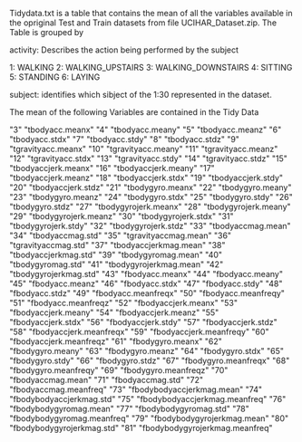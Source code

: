 Tidydata.txt is a table that contains the mean of all the variables available in the opriginal Test and Train datasets from file UCIHAR_Dataset.zip. The Table is grouped by 

activity: Describes the action being performed by the subject

1: WALKING
2: WALKING_UPSTAIRS
3: WALKING_DOWNSTAIRS
4: SITTING
5: STANDING
6: LAYING

subject: identifies which sibject of the 1:30 represented in the dataset.


The mean of the following Variables are contained in the Tidy Data

"3" "tbodyacc.meanx"
"4" "tbodyacc.meany"
"5" "tbodyacc.meanz"
"6" "tbodyacc.stdx"
"7" "tbodyacc.stdy"
"8" "tbodyacc.stdz"
"9" "tgravityacc.meanx"
"10" "tgravityacc.meany"
"11" "tgravityacc.meanz"
"12" "tgravityacc.stdx"
"13" "tgravityacc.stdy"
"14" "tgravityacc.stdz"
"15" "tbodyaccjerk.meanx"
"16" "tbodyaccjerk.meany"
"17" "tbodyaccjerk.meanz"
"18" "tbodyaccjerk.stdx"
"19" "tbodyaccjerk.stdy"
"20" "tbodyaccjerk.stdz"
"21" "tbodygyro.meanx"
"22" "tbodygyro.meany"
"23" "tbodygyro.meanz"
"24" "tbodygyro.stdx"
"25" "tbodygyro.stdy"
"26" "tbodygyro.stdz"
"27" "tbodygyrojerk.meanx"
"28" "tbodygyrojerk.meany"
"29" "tbodygyrojerk.meanz"
"30" "tbodygyrojerk.stdx"
"31" "tbodygyrojerk.stdy"
"32" "tbodygyrojerk.stdz"
"33" "tbodyaccmag.mean"
"34" "tbodyaccmag.std"
"35" "tgravityaccmag.mean"
"36" "tgravityaccmag.std"
"37" "tbodyaccjerkmag.mean"
"38" "tbodyaccjerkmag.std"
"39" "tbodygyromag.mean"
"40" "tbodygyromag.std"
"41" "tbodygyrojerkmag.mean"
"42" "tbodygyrojerkmag.std"
"43" "fbodyacc.meanx"
"44" "fbodyacc.meany"
"45" "fbodyacc.meanz"
"46" "fbodyacc.stdx"
"47" "fbodyacc.stdy"
"48" "fbodyacc.stdz"
"49" "fbodyacc.meanfreqx"
"50" "fbodyacc.meanfreqy"
"51" "fbodyacc.meanfreqz"
"52" "fbodyaccjerk.meanx"
"53" "fbodyaccjerk.meany"
"54" "fbodyaccjerk.meanz"
"55" "fbodyaccjerk.stdx"
"56" "fbodyaccjerk.stdy"
"57" "fbodyaccjerk.stdz"
"58" "fbodyaccjerk.meanfreqx"
"59" "fbodyaccjerk.meanfreqy"
"60" "fbodyaccjerk.meanfreqz"
"61" "fbodygyro.meanx"
"62" "fbodygyro.meany"
"63" "fbodygyro.meanz"
"64" "fbodygyro.stdx"
"65" "fbodygyro.stdy"
"66" "fbodygyro.stdz"
"67" "fbodygyro.meanfreqx"
"68" "fbodygyro.meanfreqy"
"69" "fbodygyro.meanfreqz"
"70" "fbodyaccmag.mean"
"71" "fbodyaccmag.std"
"72" "fbodyaccmag.meanfreq"
"73" "fbodybodyaccjerkmag.mean"
"74" "fbodybodyaccjerkmag.std"
"75" "fbodybodyaccjerkmag.meanfreq"
"76" "fbodybodygyromag.mean"
"77" "fbodybodygyromag.std"
"78" "fbodybodygyromag.meanfreq"
"79" "fbodybodygyrojerkmag.mean"
"80" "fbodybodygyrojerkmag.std"
"81" "fbodybodygyrojerkmag.meanfreq"
